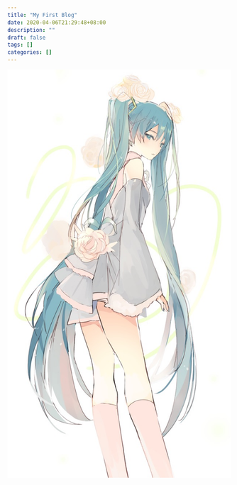 ```yaml
---
title: "My First Blog"
date: 2020-04-06T21:29:48+08:00
description: ""
draft: false
tags: []
categories: []
---
```


<!--more-->

![This is an image](/img/2020-04-06_1.jpeg)

